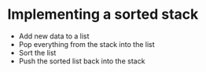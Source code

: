 # Implementing a sorted stack
- Add new data to a list
- Pop everything from the stack into the list
- Sort the list
- Push the sorted list back into the stack